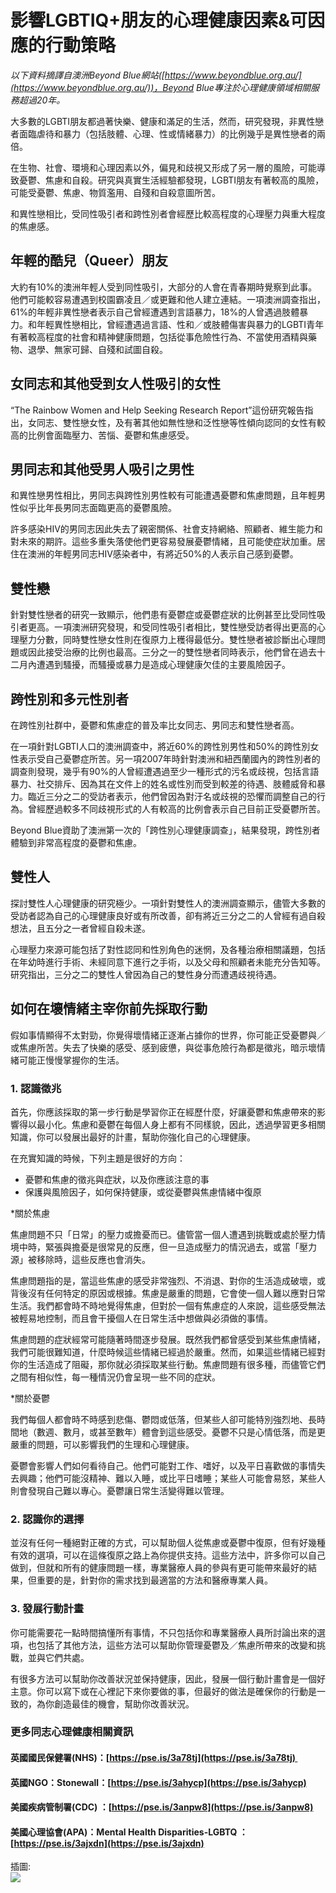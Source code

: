 # 影響LGBTIQ+朋友的心理健康因素&可因應的行動策略

*以下資料摘譯自澳洲Beyond Blue網站([https://www.beyondblue.org.au/](https://www.beyondblue.org.au/))，Beyond Blue專注於心理健康領域相關服務超過20年。*

大多數的LGBTI朋友都過著快樂、健康和滿足的生活，然而，研究發現，非異性戀者面臨虐待和暴力（包括肢體、心理、性或情緒暴力）的比例幾乎是異性戀者的兩倍。

在生物、社會、環境和心理因素以外，偏見和歧視又形成了另一層的風險，可能導致憂鬱、焦慮和自殺。研究與真實生活經驗都發現，LGBTI朋友有著較高的風險，可能受憂鬱、焦慮、物質濫用、自殘和自殺意圖所苦。

和異性戀相比，受同性吸引者和跨性別者會經歷比較高程度的心理壓力與重大程度的焦慮感。

## 年輕的酷兒（Queer）朋友

大約有10%的澳洲年輕人受到同性吸引，大部分的人會在青春期時覺察到此事。他們可能較容易遭遇到校園霸凌且／或更難和他人建立連結。一項澳洲調查指出，61%的年輕非異性戀者表示自己曾經遭遇到言語暴力，18%的人曾遇過肢體暴力。和年輕異性戀相比，曾經遭遇過言語、性和／或肢體傷害與暴力的LGBTI青年有著較高程度的社會和精神健康問題，包括從事危險性行為、不當使用酒精與藥物、退學、無家可歸、自殘和試圖自殺。

## 女同志和其他受到女人性吸引的女性

“The Rainbow Women and Help Seeking Research Report”這份研究報告指出，女同志、雙性戀女性，及有著其他如無性戀和泛性戀等性傾向認同的女性有較高的比例會面臨壓力、苦惱、憂鬱和焦慮感受。

## 男同志和其他受男人吸引之男性

和異性戀男性相比，男同志與跨性別男性較有可能遭遇憂鬱和焦慮問題，且年輕男性似乎比年長男同志面臨更高的憂鬱風險。

許多感染HIV的男同志因此失去了親密關係、社會支持網絡、照顧者、維生能力和對未來的期許。這些多重失落使他們更容易發展憂鬱情緒，且可能使症狀加重。居住在澳洲的年輕男同志HIV感染者中，有將近50%的人表示自己感到憂鬱。

## 雙性戀

針對雙性戀者的研究一致顯示，他們患有憂鬱症或憂鬱症狀的比例甚至比受同性吸引者更高。一項澳洲研究發現，和受同性吸引者相比，雙性戀受訪者得出更高的心理壓力分數，同時雙性戀女性則在復原力上穫得最低分。雙性戀者被診斷出心理問題或因此接受治療的比例也最高。三分之一的雙性戀者同時表示，他們曾在過去十二月內遭遇到騷擾，而騷擾或暴力是造成心理健康欠佳的主要風險因子。

## 跨性別和多元性別者

在跨性別社群中，憂鬱和焦慮症的普及率比女同志、男同志和雙性戀者高。

在一項針對LGBTI人口的澳洲調查中，將近60%的跨性別男性和50%的跨性別女性表示受自己憂鬱症所苦。另一項2007年時針對澳洲和紐西蘭國內的跨性別者的調查則發現，幾乎有90%的人曾經遭遇過至少一種形式的污名或歧視，包括言語暴力、社交排斥、因為其在文件上的姓名或性別而受到較差的待遇、肢體威脅和暴力。臨近三分之二的受訪者表示，他們曾因為對汙名或歧視的恐懼而調整自己的行為。曾經歷過較多不同歧視形式的人有較高的比例會表示自己目前正受憂鬱所苦。

Beyond Blue資助了澳洲第一次的「跨性別心理健康調查」，結果發現，跨性別者體驗到非常高程度的憂鬱和焦慮。

## 雙性人

探討雙性人心理健康的研究極少。一項針對雙性人的澳洲調查顯示，儘管大多數的受訪者認為自己的心理健康良好或有所改善，卻有將近三分之二的人曾經有過自殺想法，且五分之一者曾經自殺未遂。

心理壓力來源可能包括了對性認同和性別角色的迷惘，及各種治療相關議題，包括在年幼時進行手術、未經同意下進行之手術，以及父母和照顧者未能充分告知等。研究指出，三分之二的雙性人曾因為自己的雙性身分而遭遇歧視待遇。

## 如何在壞情緒主宰你前先採取行動

假如事情顯得不太對勁，你覺得壞情緒正逐漸占據你的世界，你可能正受憂鬱與／或焦慮所苦。失去了快樂的感受、感到疲憊，與從事危險行為都是徵兆，暗示壞情緒可能正慢慢掌握你的生活。

### 1. 認識徵兆

首先，你應該採取的第一步行動是學習你正在經歷什麼，好讓憂鬱和焦慮帶來的影響得以最小化。焦慮和憂鬱在每個人身上都有不同樣貌，因此，透過學習更多相關知識，你可以發展出最好的計畫，幫助你強化自己的心理健康。

在充實知識的時候，下列主題是很好的方向：

- 憂鬱和焦慮的徵兆與症狀，以及你應該注意的事
- 保護與風險因子，如何保持健康，或從憂鬱與焦慮情緒中復原

\*關於焦慮

焦慮問題不只「日常」的壓力或擔憂而已。儘管當一個人遭遇到挑戰或處於壓力情境中時，緊張與擔憂是很常見的反應，但一旦造成壓力的情況過去，或當「壓力源」被移除時，這些反應也會消失。

焦慮問題指的是，當這些焦慮的感受非常強烈、不消退、對你的生活造成破壞，或背後沒有任何特定的原因或根據。焦慮是嚴重的問題，它會使一個人難以應對日常生活。我們都會時不時地覺得焦慮，但對於一個有焦慮症的人來說，這些感受無法被輕易地控制，而且會干擾個人在日常生活中想做與必須做的事情。

焦慮問題的症狀經常可能隨著時間逐步發展。既然我們都曾感受到某些焦慮情緒，我們可能很難知道，什麼時候這些情緒已經過於嚴重。然而，如果這些情緒已經對你的生活造成了阻礙，那你就必須採取某些行動。焦慮問題有很多種，而儘管它們之間有相似性，每一種情況仍會呈現一些不同的症狀。

\*關於憂鬱

我們每個人都會時不時感到悲傷、鬱悶或低落，但某些人卻可能特別強烈地、長時間地（數週、數月，或甚至數年）體會到這些感受。憂鬱不只是心情低落，而是更嚴重的問題，可以影響我們的生理和心理健康。

憂鬱會影響人們如何看待自己。他們可能對工作、嗜好，以及平日喜歡做的事情失去興趣；他們可能沒精神、難以入睡，或比平日嗜睡；某些人可能會易怒，某些人則會發現自己難以專心。憂鬱讓日常生活變得難以管理。

### 2. 認識你的選擇

並沒有任何一種絕對正確的方式，可以幫助個人從焦慮或憂鬱中復原，但有好幾種有效的選項，可以在這條復原之路上為你提供支持。這些方法中，許多你可以自己做到，但就和所有的健康問題一樣，專業醫療人員的參與有更可能帶來最好的結果，但重要的是，針對你的需求找到最適當的方法和醫療專業人員。

### 3. 發展行動計畫

你可能需要花一點時間搞懂所有事情，不只包括你和專業醫療人員所討論出來的選項，也包括了其他方法，這些方法可以幫助你管理憂鬱及／焦慮所帶來的改變和挑戰，並與它們共處。

有很多方法可以幫助你改善狀況並保持健康，因此，發展一個行動計畫會是一個好主意。你可以寫下或在心裡記下來你要做的事，但最好的做法是確保你的行動是一致的，為你創造最佳的機會，幫助你改善狀況。

### 更多同志心理健康相關資訊

#### 英國國民保健署(NHS)：[https://pse.is/3a78tj](https://pse.is/3a78tj) 

#### 英國NGO：Stonewall：[https://pse.is/3ahycp](https://pse.is/3ahycp)

#### 美國疾病管制署(CDC) ：[https://pse.is/3anpw8](https://pse.is/3anpw8)

#### 美國心理協會(APA)：Mental Health Disparities-LGBTQ ：[https://pse.is/3ajxdn](https://pse.is/3ajxdn)

插圖:  
![](https://hotline.org.tw/sites/hotline.org.tw/files/default_images/320x220Hotline-01.jpg)
<!-- tcd_original_link https://hotline.org.tw/faq/3006 -->
